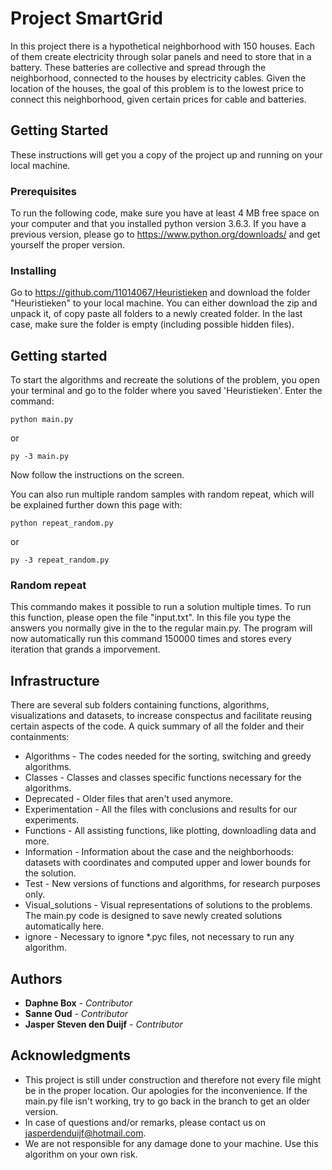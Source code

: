 # Project SmartGrid

In this project there is a hypothetical neighborhood with 150 houses. Each of them 
create electricity through solar panels and need to store that in a battery. These 
batteries are collective and spread through the neighborhood, connected to the houses
by electricity cables.
Given the location of the houses, the goal of this problem is to the lowest price to 
connect this neighborhood, given certain prices for cable and batteries.

## Getting Started

These instructions will get you a copy of the project up and running on your local machine.

### Prerequisites

To run the following code, make sure you have at least 4 MB free space on your computer and
that you installed python version 3.6.3. If you have a previous version, please go to 
https://www.python.org/downloads/ and get yourself the proper version.

### Installing

Go to https://github.com/11014067/Heuristieken and download the folder "Heuristieken" to your
local machine. You can either download the zip and unpack it, of copy paste all folders to a 
newly created folder. In the last case, make sure the folder is empty (including possible 
hidden files).

## Getting started

To start the algorithms and recreate the solutions of the problem, you open your terminal and 
go to the folder where you saved 'Heuristieken'. Enter the command:

```
python main.py
```

or

```
py -3 main.py
```

Now follow the instructions on the screen.


You can also run multiple random samples with random repeat, which will be explained further down this page with:
```
python repeat_random.py
```

or

```
py -3 repeat_random.py
```

### Random repeat

This commando makes it possible to run a solution multiple times. To run this function, please open the file "input.txt". 
In this file you type the answers you normally give in the to the regular main.py.
The program will now automatically run this command 150000 times and stores every iteration that grands a imporvement.

## Infrastructure

There are several sub folders containing functions, algorithms, visualizations and datasets, 
to increase conspectus and facilitate reusing certain aspects of the code. A quick summary 
of all the folder and their containments:

* Algorithms - The codes needed for the sorting, switching and greedy algorithms.
* Classes - Classes and classes specific functions necessary for the algorithms.
* Deprecated - Older files that aren't used anymore.
* Experimentation - All the files with conclusions and results for our experiments.
* Functions - All assisting functions, like plotting, downloadling data and more.
* Information - Information about the case and the neighborhoods: datasets with coordinates 
				and computed upper and lower bounds for the solution.
* Test - New versions of functions and algorithms, for research purposes only.
* Visual_solutions - Visual representations of solutions to the problems. The main.py code is 
					 designed to save newly created solutions automatically here.
* ignore - Necessary to ignore *.pyc files, not necessary to run any algorithm.

## Authors

* **Daphne Box** - *Contributor* 
* **Sanne Oud** - *Contributor* 
* **Jasper Steven den Duijf** - *Contributor* 

## Acknowledgments

* This project is still under construction and therefore not every file might be in the 
proper location. Our apologies for the inconvenience. If the main.py file isn't working,
try to go back in the branch to get an older version.
* In case of questions and/or remarks, please contact us on jasperdenduijf@hotmail.com.
* We are not responsible for any damage done to your machine. Use this algorithm on your own risk.



